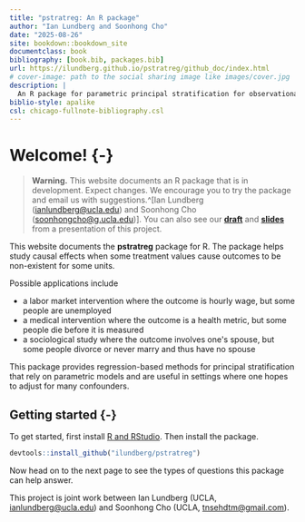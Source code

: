 ```yaml
--- 
title: "pstratreg: An R package"
author: "Ian Lundberg and Soonhong Cho"
date: "2025-08-26"
site: bookdown::bookdown_site
documentclass: book
bibliography: [book.bib, packages.bib]
url: https://ilundberg.github.io/pstratreg/github_doc/index.html
# cover-image: path to the social sharing image like images/cover.jpg
description: |
  An R package for parametric principal stratification for observational causal inference.
biblio-style: apalike
csl: chicago-fullnote-bibliography.csl
---
```


# Welcome! {-}

> **Warning.** This website documents an R package that is in development. Expect changes. We encourage you to try the package and email us with suggestions.^[Ian Lundberg ([ianlundberg@ucla.edu](mailto:ianlundberg@ucla.edu)) and Soonhong Cho ([soonhongcho@g.ucla.edu](mailto:soonhongcho@g.ucla.edu))]. You can also see our [**draft**](https://arxiv.org/abs/2508.14770) and [**slides**](assets/nonexistentoutcomes_utokyo.pdf) from a presentation of this project.

This website documents the **pstratreg** package for R. The package helps study causal effects when some treatment values cause outcomes to be non-existent for some units.

Possible applications include

- a labor market intervention where the outcome is hourly wage, but some people are unemployed
- a medical intervention where the outcome is a health metric, but some people die before it is measured
- a sociological study where the outcome involves one's spouse, but some people divorce or never marry and thus have no spouse

This package provides regression-based methods for principal stratification that rely on parametric models and are useful in settings where one hopes to adjust for many confounders.

## Getting started {-}

To get started, first install [R and RStudio](https://rstudio-education.github.io/hopr/starting.html). Then install the package.


``` r
devtools::install_github("ilundberg/pstratreg")
```
  
Now head on to the next page to see the types of questions this package can help answer.

This project is joint work between Ian Lundberg (UCLA, [ianlundberg@ucla.edu](mailto:ilundberg@cornell.edu)) and Soonhong Cho (UCLA, [tnsehdtm@gmail.com](mailto:tnsehdtm@gmail.com)).
